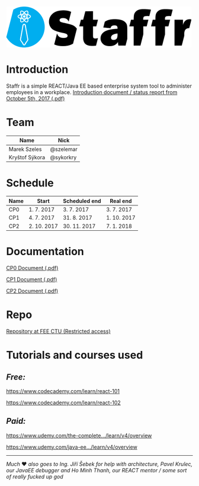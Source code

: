 ![Staffr logo horizontal wiki icon](graphics/Logo/Staffr_logo_color_new_wiki.png)

# **Introduction**
Staffr is a simple REACT/Java EE based enterprise system tool to administer employees in a workplace.
[Introduction document / status report from October 5th, 2017 (.pdf)](docs/Staffr_status_1.pdf)

# **Team**
|Name| Nick |
| -------- | -------- |
|Marek Szeles| @szelemar |
|Kryštof Sýkora| @sykorkry |

# **Schedule**
|Name| Start | Scheduled end | Real end |
| -------- | -------- | -------- | -------- |
|CP0| 1. 7. 2017 | 3. 7. 2017 | 3. 7. 2017 |
|CP1| 4. 7. 2017 | 31. 8. 2017 | 1. 10. 2017 |
|CP2| 2. 10. 2017 | 30. 11. 2017 | 7. 1. 2018 |

# **Documentation**
[CP0 Document (.pdf)](docs/CP00.pdf)

[CP1 Document (.pdf)](docs/CP01.pdf)

[CP2 Document (.pdf)](docs/CP02_v1.0.pdf)

# **Repo**
[Repository at FEE CTU (Restricted access)](https://gitlab.fel.cvut.cz/szelemar/EAR_Staffr/tree/cf0ba8187bea4dda5f136b2c715cd75672a9d6fd)

# **Tutorials and courses used**

## *Free:*
https://www.codecademy.com/learn/react-101

https://www.codecademy.com/learn/react-102

## *Paid:*
https://www.udemy.com/the-complete.../learn/v4/overview

https://www.udemy.com/java-ee.../learn/v4/overview

---

*Much* :hearts: *also goes to Ing. Jiří Šebek for help with architecture, Pavel Krulec, our JavaEE debugger and Ho Minh Thanh, our REACT mentor / some sort of really fucked up god*
